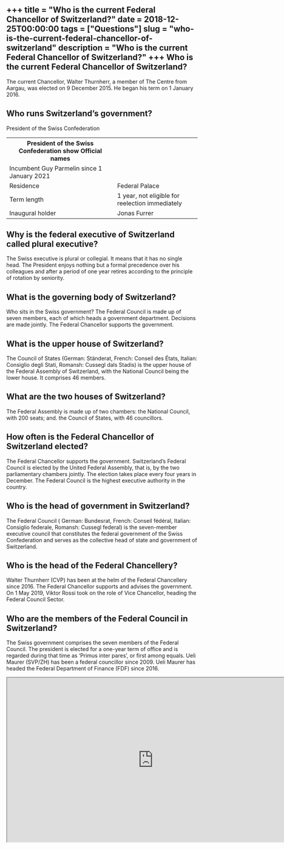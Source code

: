 +++
title = "Who is the current Federal Chancellor of Switzerland?"
date = 2018-12-25T00:00:00
tags = ["Questions"]
slug = "who-is-the-current-federal-chancellor-of-switzerland"
description = "Who is the current Federal Chancellor of Switzerland?"
+++
Who is the current Federal Chancellor of Switzerland?
-----------------------------------------------------

The current Chancellor, Walter Thurnherr, a member of The Centre from Aargau, was elected on 9 December 2015. He began his term on 1 January 2016.

Who runs Switzerland’s government?
----------------------------------

President of the Swiss Confederation

<table><tr><th>President of the Swiss Confederation show Official names</th></tr><tr><td>Incumbent Guy Parmelin since 1 January 2021</td></tr><tr><td>Residence</td><td>Federal Palace</td></tr><tr><td>Term length</td><td>1 year, not eligible for reelection immediately</td></tr><tr><td>Inaugural holder</td><td>Jonas Furrer</td></tr></table>

Why is the federal executive of Switzerland called plural executive?
--------------------------------------------------------------------

The Swiss executive is plural or collegial. It means that it has no single head. The President enjoys nothing but a formal precedence over his colleagues and after a period of one year retires according to the principle of rotation by seniority.

What is the governing body of Switzerland?
------------------------------------------

Who sits in the Swiss government? The Federal Council is made up of seven members, each of which heads a government department. Decisions are made jointly. The Federal Chancellor supports the government.

What is the upper house of Switzerland?
---------------------------------------

The Council of States (German: Ständerat, French: Conseil des États, Italian: Consiglio degli Stati, Romansh: Cussegl dals Stadis) is the upper house of the Federal Assembly of Switzerland, with the National Council being the lower house. It comprises 46 members.

What are the two houses of Switzerland?
---------------------------------------

The Federal Assembly is made up of two chambers: the National Council, with 200 seats; and. the Council of States, with 46 councillors.

How often is the Federal Chancellor of Switzerland elected?
-----------------------------------------------------------

The Federal Chancellor supports the government. Switzerland’s Federal Council is elected by the United Federal Assembly, that is, by the two parliamentary chambers jointly. The election takes place every four years in December. The Federal Council is the highest executive authority in the country.

Who is the head of government in Switzerland?
---------------------------------------------

The Federal Council ( German: Bundesrat, French: Conseil fédéral, Italian: Consiglio federale, Romansh: Cussegl federal) is the seven-member executive council that constitutes the federal government of the Swiss Confederation and serves as the collective head of state and government of Switzerland.

Who is the head of the Federal Chancellery?
-------------------------------------------

Walter Thurnherr (CVP) has been at the helm of the Federal Chancellery since 2016. The Federal Chancellor supports and advises the government. On 1 May 2019, Viktor Rossi took on the role of Vice Chancellor, heading the Federal Council Sector.

Who are the members of the Federal Council in Switzerland?
----------------------------------------------------------

The Swiss government comprises the seven members of the Federal Council. The president is elected for a one-year term of office and is regarded during that time as ‘Primus inter pares’, or first among equals. Ueli Maurer (SVP/ZH) has been a federal councillor since 2009. Ueli Maurer has headed the Federal Department of Finance (FDF) since 2016.

<iframe allow="accelerometer; autoplay; clipboard-write; encrypted-media; gyroscope; picture-in-picture" allowfullscreen="" class="__youtube_prefs__  epyt-is-override  no-lazyload" data-no-lazy="1" data-origheight="433" data-origwidth="770" data-skipgform_ajax_framebjll="" height="433" id="_ytid_42045" loading="lazy" src="https://www.youtube.com/embed/PpjZAPABzrg?enablejsapi=1&autoplay=0&cc_load_policy=0&cc_lang_pref=&iv_load_policy=1&loop=0&modestbranding=0&rel=1&fs=1&playsinline=0&autohide=2&theme=dark&color=red&controls=1&" title="YouTube player" width="770"></iframe>